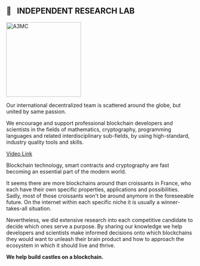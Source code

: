 ## 🔭 &nbsp; INDEPENDENT RESEARCH LAB 

<div>
  <img src="https://art3mis.cloud/assets/images/logo.png" title="ART3MIS.CLOUD" alt="A3MC" width="200"/>
</div>


Our international decentralized team is scattered around the globe, but united by same passion.

We encourage and support professional blockchain developers and scientists in the fields of mathematics, cryptography, programming languages and related interdisciplinary sub-fields, by using high-standard, industry quality tools and skills.

[Video Link](https://githubvideo.s3.amazonaws.com/a3mc.mp4)

Blockchain technology, smart contracts and cryptography are fast becoming an essential part of the modern world.

It seems there are more blockchains around than croissants in France, who each have their own specific properties, applications and possibilities. Sadly, most of those croissants won't be around anymore in the foreseeable future. On the internet within each specific niche it is usually a winner-takes-all situation.

Nevertheless, we did extensive research into each competitive candidate to decide which ones serve a purpose. By sharing our knowledge we help developers and scientists make informed decisions onto which blockchains they would want to unleash their brain product and how to approach the ecosystem in which it should live and thrive.

**We help build castles on a blockchain.**
